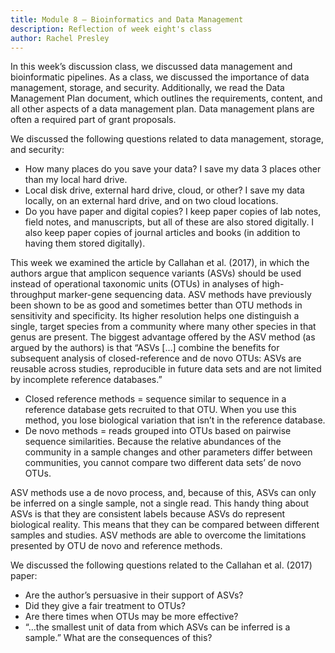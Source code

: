 ```yaml
---
title: Module 8 – Bioinformatics and Data Management
description: Reflection of week eight's class
author: Rachel Presley
---
```


In this week’s discussion class, we discussed data management and bioinformatic pipelines. As a class, we discussed the importance of data management, storage, and security. Additionally, we read the Data Management Plan document, which outlines the requirements, content, and all other aspects of a data management plan. Data management plans are often a required part of grant proposals. 

We discussed the following questions related to data management, storage, and security: 
- How many places do you save your data? I save my data 3 places other than my local hard drive.
- Local disk drive, external hard drive, cloud, or other? I save my data locally, on an external hard drive, and on two cloud locations.
- Do you have paper and digital copies? I keep paper copies of lab notes, field notes, and manuscripts, but all of these are also stored digitally. I also keep paper copies of journal articles and books (in addition to having them stored digitally). 

This week we examined the article by Callahan et al. (2017), in which the authors argue that amplicon sequence variants (ASVs) should be used instead of operational taxonomic units (OTUs) in analyses of high-throughput marker-gene sequencing data. ASV methods have previously been shown to be as good and sometimes better than OTU methods in sensitivity and specificity. Its higher resolution helps one distinguish a single, target species from a community where many other species in that genus are present. The biggest advantage offered by the ASV method (as argued by the authors) is that “ASVs […] combine the benefits for subsequent analysis of closed-reference and de novo OTUs: ASVs are reusable across studies, reproducible in future data sets and are not limited by incomplete reference databases.” 
- Closed reference methods = sequence similar to sequence in a reference database gets recruited to that OTU. When you use this method, you lose biological variation that isn’t in the reference database. 
- De novo methods = reads grouped into OTUs based on pairwise sequence similarities. Because the relative abundances of the community in a sample changes and other parameters differ between communities, you cannot compare two different data sets’ de novo OTUs. 

ASV methods use a de novo process, and, because of this, ASVs can only be inferred on a single sample, not a single read. This handy thing about ASVs is that they are consistent labels because ASVs do represent biological reality. This means that they can be compared between different samples and studies. ASV methods are able to overcome the limitations presented by OTU de novo and reference methods. 

We discussed the following questions related to the Callahan et al. (2017) paper: 
- Are the author’s persuasive in their support of ASVs?
- Did they give a fair treatment to OTUs?
- Are there times when OTUs may be more effective? 
- “…the smallest unit of data from which ASVs can be inferred is a sample.” What are the consequences of this? 

